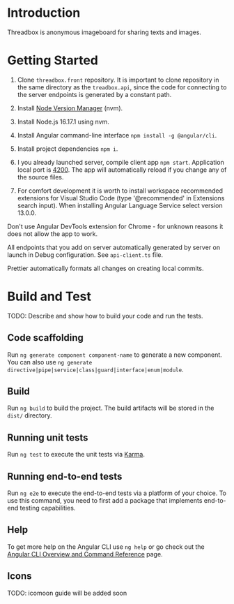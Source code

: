 # Introduction

Threadbox is anonymous imageboard for sharing texts and images.

# Getting Started

1. Clone `threadbox.front` repository. It is important to clone repository in the same directory as the `treadbox.api`, since the code for connecting to the server endpoints is generated by a constant path.

2. Install [Node Version Manager](https://github.com/nvm-sh/nvm#important-notes) (nvm).

3. Install Node.js 16.17.1 using nvm.

4. Install Angular command-line interface `npm install -g @angular/cli`.

5. Install project dependencies `npm i`.

6. I you already launched server, compile client app `npm start`. Application local port is [4200](http://localhost:4200). The app will automatically reload if you change any of the source files.

7. For comfort development it is worth to install workspace recommended extensions for Visual Studio Code (type '@recommended' in Extensions search input). When installing Angular Language Service select version 13.0.0.

Don't use Angular DevTools extension for Chrome - for unknown reasons it does not allow the app to work.

All endpoints that you add on server automatically generated by server on launch in Debug configuration. See `api-client.ts` file.

Prettier automatically formats all changes on creating local commits.

# Build and Test

TODO: Describe and show how to build your code and run the tests.

## Code scaffolding

Run `ng generate component component-name` to generate a new component. You can also use `ng generate directive|pipe|service|class|guard|interface|enum|module`.

## Build

Run `ng build` to build the project. The build artifacts will be stored in the `dist/` directory.

## Running unit tests

Run `ng test` to execute the unit tests via [Karma](https://karma-runner.github.io).

## Running end-to-end tests

Run `ng e2e` to execute the end-to-end tests via a platform of your choice. To use this command, you need to first add a package that implements end-to-end testing capabilities.

## Help

To get more help on the Angular CLI use `ng help` or go check out the [Angular CLI Overview and Command Reference](https://angular.io/cli) page.

## Icons

TODO: icomoon guide will be added soon
